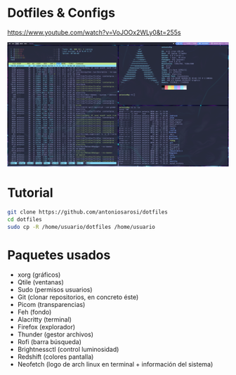# Dotfiles & Configs

https://www.youtube.com/watch?v=VoJOOx2WLy0&t=255s

![Screenshot](.screenshot.png)

# Tutorial
```bash
git clone https://github.com/antoniosarosi/dotfiles
cd dotfiles
sudo cp -R /home/usuario/dotfiles /home/usuario
```

# Paquetes usados
<ul>
<li>xorg (gráficos)</li>
<li>Qtile (ventanas)</li>
<li>Sudo (permisos usuarios)</li>
<li>Git (clonar repositorios, en concreto éste)</li>
<li>Picom (transparencias)</li>
<li>Feh (fondo)</li>
<li>Alacritty (terminal)</li>
<li>Firefox (explorador)</li>
<li>Thunder (gestor archivos)</li>
<li>Rofi (barra búsqueda)</li>
<li>Brightnessctl (control luminosidad)</li>
<li>Redshift (colores pantalla)</li>
<li>Neofetch (logo de arch linux en terminal + información del sistema)</li>
</ul>
